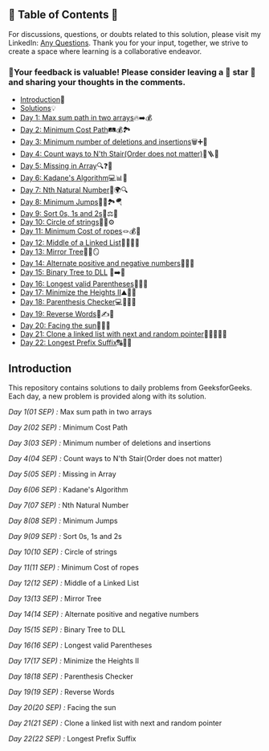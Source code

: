 ## 📜 Table of Contents 📜

For discussions, questions, or doubts related to this solution, please visit my LinkedIn: [Any Questions](https://www.linkedin.com/in/het-patel-8b110525a/). Thank you for your input, together, we strive to create a space where learning is a collaborative endeavor.

### 🔮Your feedback is valuable! Please consider leaving a 🌟 star 🌟 and sharing your thoughts in the comments.

- [Introduction](https://github.com/Hunterdii/GeeksforGeeks-POTD/blob/main/README.md)📝
- [Solutions](https://github.com/Hunterdii/GeeksforGeeks-POTD/tree/main/September%202024%20GFG%20SOLUTION)💡
- [Day 1: Max sum path in two arrays](https://github.com/Hunterdii/GeeksforGeeks-POTD/blob/main/September%202024%20GFG%20SOLUTION/01(Sep)%20Max%20sum%20path%20in%20two%20arrays.md)🔥➡️💰
- [Day 2: Minimum Cost Path](https://github.com/Hunterdii/GeeksforGeeks-POTD/blob/main/September%202024%20GFG%20SOLUTION/02(Sep)%20Minimum%20Cost%20Path.md)🛤️💰🏞️
- [Day 3: Minimum number of deletions and insertions](https://github.com/Hunterdii/GeeksforGeeks-POTD/blob/main/September%202024%20GFG%20SOLUTION/03(Sep)%20Minimum%20number%20of%20deletions%20and%20insertions.md)🗑️➕📝
- [Day 4: Count ways to N'th Stair(Order does not matter)](https://github.com/Hunterdii/GeeksforGeeks-POTD/blob/main/September%202024%20GFG%20SOLUTION/04(Sep)%20Count%20ways%20to%20N'th%20Stair(Order%20does%20not%20matter).md)👟🪜🏁
- [Day 5: Missing in Array](https://github.com/Hunterdii/GeeksforGeeks-POTD/blob/main/September%202024%20GFG%20SOLUTION/05(Sep)%20Missing%20in%20Array.md)🔍❓🧩
- [Day 6: Kadane's Algorithm](https://github.com/Hunterdii/GeeksforGeeks-POTD/blob/main/September%202024%20GFG%20SOLUTION/06(Sep)%20Kadane's%20Algorithm.md)💻📊🔢
- [Day 7: Nth Natural Number](https://github.com/Hunterdii/GeeksforGeeks-POTD/blob/main/September%202024%20GFG%20SOLUTION/07(Sep)%20Nth%20Natural%20Number.md)🔢🌍🔍
- [Day 8: Minimum Jumps](https://github.com/Hunterdii/GeeksforGeeks-POTD/blob/main/September%202024%20GFG%20SOLUTION/08(Sep)%20Minimum%20Jumps.md)🏃‍♀️🏞️🪂
- [Day 9: Sort 0s, 1s and 2s](https://github.com/Hunterdii/GeeksforGeeks-POTD/blob/main/September%202024%20GFG%20SOLUTION/09(Sep)%20Sort%200s%2C%201s%20and%202s.md)🚦⚖️🔢
- [Day 10: Circle of strings](https://github.com/Hunterdii/GeeksforGeeks-POTD/blob/main/September%202024%20GFG%20SOLUTION/10(Sep)%20Circle%20of%20strings.md)🔄🔗⚙️
- [Day 11: Minimum Cost of ropes](https://github.com/Hunterdii/GeeksforGeeks-POTD/blob/main/September%202024%20GFG%20SOLUTION/11(Sep)%20Minimum%20Cost%20of%20ropes.md)🪢💰🧮
- [Day 12: Middle of a Linked List](https://github.com/Hunterdii/GeeksforGeeks-POTD/blob/main/September%202024%20GFG%20SOLUTION/12(Sep)%20Middle%20of%20a%20Linked%20List.md)🐢🏃‍♂️🔗
- [Day 13: Mirror Tree](https://github.com/Hunterdii/GeeksforGeeks-POTD/blob/main/September%202024%20GFG%20SOLUTION/13(Sep)%20Mirror%20Tree.md)🌳🔄🪞
- [Day 14: Alternate positive and negative numbers](https://github.com/Hunterdii/GeeksforGeeks-POTD/blob/main/September%202024%20GFG%20SOLUTION/14(Sep)%20Alternate%20positive%20and%20negative%20numbers.md)🔄➕➖
- [Day 15: Binary Tree to DLL](https://github.com/Hunterdii/GeeksforGeeks-POTD/blob/main/September%202024%20GFG%20SOLUTION/15(Sep)%20Binary%20Tree%20to%20DLL.md)
🌳➡️📜
- [Day 16: Longest valid Parentheses](https://github.com/Hunterdii/GeeksforGeeks-POTD/blob/main/September%202024%20GFG%20SOLUTION/16(Sep)%20Longest%20valid%20Parentheses.md)🧩🟰✅
- [Day 17: Minimize the Heights II](https://github.com/Hunterdii/GeeksforGeeks-POTD/blob/main/September%202024%20GFG%20SOLUTION/17(Sep)%20Minimize%20the%20Heights%20II.md)⛰️📏🎯
- [Day 18: Parenthesis Checker](https://github.com/Hunterdii/GeeksforGeeks-POTD/blob/main/September%202024%20GFG%20SOLUTION/18(Sep)%20Parenthesis%20Checker.md)💻📑👨‍💻
- [Day 19: Reverse Words](https://github.com/Hunterdii/GeeksforGeeks-POTD/blob/main/September%202024%20GFG%20SOLUTION/19(Sep)%20Reverse%20Words.md)🔄✍️📜
- [Day 20: Facing the sun](https://github.com/Hunterdii/GeeksforGeeks-POTD/blob/main/September%202024%20GFG%20SOLUTION/20(Sep)%20Facing%20the%20sun.md)🌅👀👷
- [Day 21: Clone a linked list with next and random pointer](https://github.com/Hunterdii/GeeksforGeeks-POTD/blob/main/September%202024%20GFG%20SOLUTION/21(Sep)%20Clone%20a%20linked%20list%20with%20next%20and%20random%20pointer.md)🔗🎲🧑‍🤝‍🧑
- [Day 22: Longest Prefix Suffix](https://github.com/Hunterdii/GeeksforGeeks-POTD/blob/main/September%202024%20GFG%20SOLUTION/22(Sep)%20Longest%20Prefix%20Suffix.md)🔠🧵🔗

 ## Introduction

This repository contains solutions to daily problems from GeeksforGeeks. Each day, a new problem is provided along with its solution.

*Day 1(01 SEP) :* Max sum path in two arrays

*Day 2(02 SEP) :* Minimum Cost Path

*Day 3(03 SEP) :* Minimum number of deletions and insertions

*Day 4(04 SEP) :* Count ways to N'th Stair(Order does not matter)

*Day 5(05 SEP) :* Missing in Array

*Day 6(06 SEP) :* Kadane's Algorithm

*Day 7(07 SEP) :* Nth Natural Number

*Day 8(08 SEP) :* Minimum Jumps

*Day 9(09 SEP) :* Sort 0s, 1s and 2s

*Day 10(10 SEP) :* Circle of strings

*Day 11(11 SEP) :* Minimum Cost of ropes

*Day 12(12 SEP) :* Middle of a Linked List

*Day 13(13 SEP) :* Mirror Tree

*Day 14(14 SEP) :* Alternate positive and negative numbers

*Day 15(15 SEP) :* Binary Tree to DLL

*Day 16(16 SEP) :* Longest valid Parentheses

*Day 17(17 SEP) :* Minimize the Heights II

*Day 18(18 SEP) :* Parenthesis Checker

*Day 19(19 SEP) :* Reverse Words

*Day 20(20 SEP) :* Facing the sun

*Day 21(21 SEP) :* Clone a linked list with next and random pointer

*Day 22(22 SEP) :* Longest Prefix Suffix
